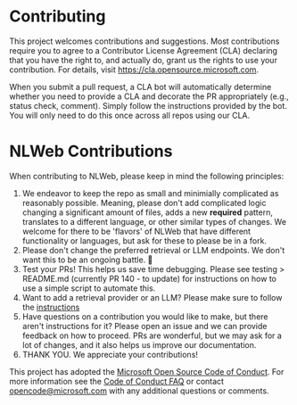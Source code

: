 # Contributing

This project welcomes contributions and suggestions.  Most contributions require you to agree to a
Contributor License Agreement (CLA) declaring that you have the right to, and actually do, grant us
the rights to use your contribution. For details, visit <https://cla.opensource.microsoft.com>.

When you submit a pull request, a CLA bot will automatically determine whether you need to provide
a CLA and decorate the PR appropriately (e.g., status check, comment). Simply follow the instructions
provided by the bot. You will only need to do this once across all repos using our CLA.

# NLWeb Contributions

When contributing to NLWeb, please keep in mind the following principles:

1. We endeavor to keep the repo as small and minimially complicated as reasonably possible.  Meaning, please don't add complicated logic changing a significant amount of files, adds a new **required** pattern, translates to a different language, or other similar types of changes.  We welcome for there to be 'flavors' of NLWeb that have different functionality or languages, but ask for these to please be in a fork.  
2. Please don't change the preferred retrieval or LLM endpoints.  We don't want this to be an ongoing battle. 🙂
3. Test your PRs!  This helps us save time debugging.  Please see testing > README.md (currently PR 140 - to update) for instructions on how to use a simple script to automate this.
4. Want to add a retrieval provider or an LLM?  Please make sure to follow the [instructions](docs/nlweb-providers.md)
5. Have questions on a contribution you would like to make, but there aren't instructions for it?  Please open an issue and we can provide feedback on how to proceed.  PRs are wonderful, but we may ask for a lot of changes, and it also helps us improve our documentation.
6. THANK YOU.  We appreciate your contributions!

This project has adopted the [Microsoft Open Source Code of Conduct](https://opensource.microsoft.com/codeofconduct/).
For more information see the [Code of Conduct FAQ](https://opensource.microsoft.com/codeofconduct/faq/) or
contact [opencode@microsoft.com](mailto:opencode@microsoft.com) with any additional questions or comments.